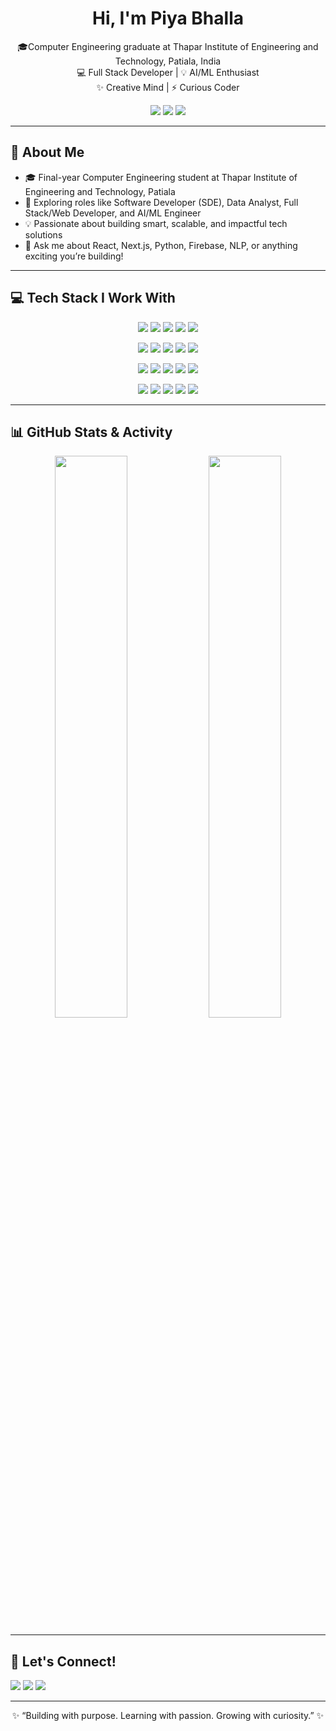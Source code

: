 <h1 align="center">Hi, I'm Piya Bhalla </h1>

<p align="center">
🎓Computer Engineering graduate at Thapar Institute of Engineering and Technology, Patiala, India <br>
💻 Full Stack Developer | 💡 AI/ML Enthusiast <br>
✨ Creative Mind | ⚡ Curious Coder 
</p>

<p align="center">
  <a href="https://github.com/piyabhalla"><img src="https://img.shields.io/github/followers/piyabhalla?label=Follow&style=social" /></a>
  <a href="https://www.linkedin.com/in/piya-bhalla-b67903336"><img src="https://img.shields.io/badge/LinkedIn-blue?style=flat-square&logo=linkedin&logoColor=white" /></a>
  <a href="mailto:piyabhalla000@gmail.com"><img src="https://img.shields.io/badge/Gmail-red?style=flat-square&logo=gmail&logoColor=white" /></a>
</p>

---

## 🚀 About Me

- 🎓 Final-year Computer Engineering student at Thapar Institute of Engineering and Technology, Patiala  
- 🌱 Exploring roles like Software Developer (SDE), Data Analyst, Full Stack/Web Developer, and AI/ML Engineer
- 💡 Passionate about building smart, scalable, and impactful tech solutions  
- 💬 Ask me about React, Next.js, Python, Firebase, NLP, or anything exciting you’re building!    

---

## 💻 Tech Stack I Work With

<p align="center">
  <img src="https://img.shields.io/badge/C-00599C?style=for-the-badge&logo=c&logoColor=white" />
  <img src="https://img.shields.io/badge/C++-00599C?style=for-the-badge&logo=c%2B%2B&logoColor=white" />
  <img src="https://img.shields.io/badge/Python-FFD43B?style=for-the-badge&logo=python&logoColor=blue" />
  <img src="https://img.shields.io/badge/SQL-336791?style=for-the-badge&logo=mysql&logoColor=white" />
  <img src="https://img.shields.io/badge/JavaScript-F7DF1E?style=for-the-badge&logo=javascript&logoColor=black" />
</p>

<p align="center">
  <img src="https://img.shields.io/badge/React-20232A?style=for-the-badge&logo=react&logoColor=61DAFB" />
  <img src="https://img.shields.io/badge/Next.js-000000?style=for-the-badge&logo=next.js&logoColor=white" />
  <img src="https://img.shields.io/badge/TensorFlow-FF6F00?style=for-the-badge&logo=tensorflow&logoColor=white" />
  <img src="https://img.shields.io/badge/Scikit--Learn-F7931E?style=for-the-badge&logo=scikit-learn&logoColor=white" />
  <img src="https://img.shields.io/badge/OpenCV-5C3EE8?style=for-the-badge&logo=opencv&logoColor=white" />
</p>

<p align="center">
  <img src="https://img.shields.io/badge/Firebase-ffca28?style=for-the-badge&logo=firebase&logoColor=black" />
  <img src="https://img.shields.io/badge/Cloudinary-3448C5?style=for-the-badge&logo=cloudinary&logoColor=white" />
  <img src="https://img.shields.io/badge/Git-F05032?style=for-the-badge&logo=git&logoColor=white" />
  <img src="https://img.shields.io/badge/GitHub-181717?style=for-the-badge&logo=github&logoColor=white" />
  <img src="https://img.shields.io/badge/VS_Code-007ACC?style=for-the-badge&logo=visual%20studio%20code&logoColor=white" />
</p>

<p align="center">
  <img src="https://img.shields.io/badge/Pandas-150458?style=for-the-badge&logo=pandas&logoColor=white" />
  <img src="https://img.shields.io/badge/NumPy-013243?style=for-the-badge&logo=numpy&logoColor=white" />
  <img src="https://img.shields.io/badge/Matplotlib-11557C?style=for-the-badge&logo=plotly&logoColor=white" />
  <img src="https://img.shields.io/badge/NLTK-9C8ADE?style=for-the-badge&logo=python&logoColor=white" />
  <img src="https://img.shields.io/badge/Mediapipe-FF6F00?style=for-the-badge&logo=mediapipe&logoColor=white" />
</p>

---

## 📊 GitHub Stats & Activity

<p align="center">
  <img src="https://github-readme-stats.vercel.app/api?username=piyabhalla&show_icons=true&theme=radical" width="48%" />
  <img src="https://github-readme-stats.vercel.app/api/top-langs/?username=piyabhalla&layout=compact&theme=tokyonight" width="48%" />
</p>

---

## 💬 Let's Connect!

<a href="mailto:piyabhalla000@gmail.com"><img src="https://img.shields.io/badge/Gmail-D14836?style=for-the-badge&logo=gmail&logoColor=white" /></a>
<a href="https://www.linkedin.com/in/piya-bhalla-b67903336"><img src="https://img.shields.io/badge/LinkedIn-0A66C2?style=for-the-badge&logo=linkedin&logoColor=white" /></a>
<a href="https://github.com/piyabhalla"><img src="https://img.shields.io/badge/GitHub-171515?style=for-the-badge&logo=github&logoColor=white" /></a>

---

<p align="center">
✨ “Building with purpose. Learning with passion. Growing with curiosity.” ✨  
</p>
